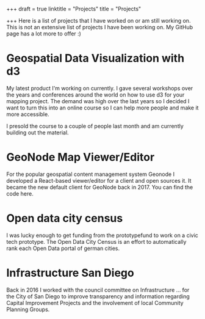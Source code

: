 +++
draft = true
linktitle = "Projects"
title = "Projects"

+++
Here is a list of projects that I have worked on or am still working on. This is not an extensive list of projects I have been working on. My GitHub page has a lot more to offer :) 

# Geospatial Data Visualization with d3

My latest product I'm working on currently. I gave several workshops over the years and conferences around the world on how to use d3 for your mapping project. The demand was high over the last years so I decided I want to turn this into an online course so I can help more people and make it more accessible. 

I presold the course to a couple of people last month and am currently building out the material. 

# GeoNode Map Viewer/Editor

For the popular geospatial content management system Geonode I developed a React-based viewer/editor for a client and open sources it. It became the new default client for GeoNode back in 2017. You can find the code here.

# Open data city census

I was lucky enough to get funding from the prototypefund to work on a civic tech prototype. The Open Data City Census is an effort to automatically rank each Open Data portal of german cities. 

# Infrastructure San Diego

Back in 2016 I worked with the council committee on Infrastructure ... for the City of San Diego to improve transparency and information regarding Capital Improvement Projects and the involvement of local Community Planning Groups. 